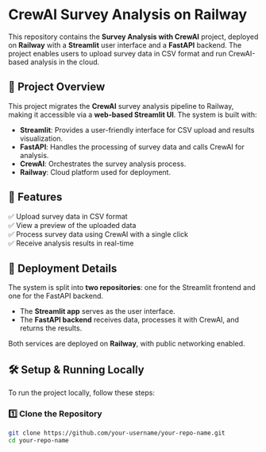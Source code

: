 # CrewAI Survey Analysis on Railway

This repository contains the **Survey Analysis with CrewAI** project, deployed on **Railway** with a **Streamlit** user interface and a **FastAPI** backend. The project enables users to upload survey data in CSV format and run CrewAI-based analysis in the cloud.

## 🚀 Project Overview

This project migrates the **CrewAI** survey analysis pipeline to Railway, making it accessible via a **web-based Streamlit UI**. The system is built with:

- **Streamlit**: Provides a user-friendly interface for CSV upload and results visualization.
- **FastAPI**: Handles the processing of survey data and calls CrewAI for analysis.
- **CrewAI**: Orchestrates the survey analysis process.
- **Railway**: Cloud platform used for deployment.

## 🎯 Features

✅ Upload survey data in CSV format  
✅ View a preview of the uploaded data  
✅ Process survey data using CrewAI with a single click  
✅ Receive analysis results in real-time  

## 🔧 Deployment Details

The system is split into **two repositories**: one for the Streamlit frontend and one for the FastAPI backend.

- The **Streamlit app** serves as the user interface.
- The **FastAPI backend** receives data, processes it with CrewAI, and returns the results.

Both services are deployed on **Railway**, with public networking enabled.

## 🛠️ Setup & Running Locally

To run the project locally, follow these steps:

### 1️⃣ Clone the Repository

```sh
git clone https://github.com/your-username/your-repo-name.git
cd your-repo-name
